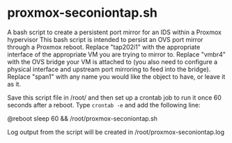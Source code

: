 # proxmox-seconiontap.sh
A bash script to create a persistent port mirror for an IDS within a Proxmox hypervisor
This bash script is intended to persist an OVS port mirror through a Proxmox reboot.
Replace "tap202i1" with the appropriate interface of the appropriate VM you are trying to mirror to.
Replace "vmbr4" with the OVS bridge your VM is attached to (you also need to configure a physical interface and upstream port mirroring to feed into the bridge).
Replace "span1" with any name you would like the object to have, or leave it as it.

Save this script file in /root/ and then set up a crontab job to run it once 60 seconds after a reboot. Type `crontab -e` and add the following line:

@reboot sleep 60 && /root/proxmox-seconiontap.sh

Log output from the script will be created in /root/proxmox-seconiontap.log
